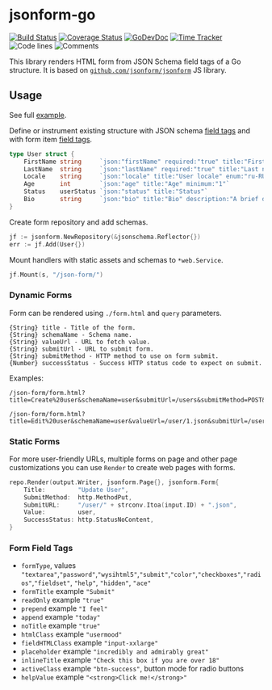# jsonform-go

[![Build Status](https://github.com/swaggest/jsonform-go/workflows/test-unit/badge.svg)](https://github.com/swaggest/jsonform-go/actions?query=branch%3Amaster+workflow%3Atest-unit)
[![Coverage Status](https://codecov.io/gh/swaggest/jsonform-go/branch/master/graph/badge.svg)](https://codecov.io/gh/swaggest/jsonform)
[![GoDevDoc](https://img.shields.io/badge/dev-doc-00ADD8?logo=go)](https://pkg.go.dev/github.com/swaggest/jsonform-go)
[![Time Tracker](https://wakatime.com/badge/github/swaggest/jsonform-go.svg)](https://wakatime.com/badge/github/swaggest/jsonform-go)
![Code lines](https://sloc.xyz/github/swaggest/jsonform-go/?category=code)
![Comments](https://sloc.xyz/github/swaggest/jsonform-go/?category=comments)

This library renders HTML form from JSON Schema field tags of a Go structure.
It is based on [`github.com/jsonform/jsonform`](https://github.com/jsonform/jsonform) JS library.

## Usage

See full [example](./example).

Define or instrument existing structure with JSON schema [field tags](https://github.com/swaggest/jsonschema-go#field-tags)
and with form item [field tags](#form-field-tags).

```go
type User struct {
	FirstName string     `json:"firstName" required:"true" title:"First name" minLength:"3"`
	LastName  string     `json:"lastName" required:"true" title:"Last name" minLength:"3"`
	Locale    string     `json:"locale" title:"User locale" enum:"ru-RU,en-US"`
	Age       int        `json:"age" title:"Age" minimum:"1"`
	Status    userStatus `json:"status" title:"Status"`
	Bio       string     `json:"bio" title:"Bio" description:"A brief description of the person." formType:"textarea"`
}
```

Create form repository and add schemas.

```go
jf := jsonform.NewRepository(&jsonschema.Reflector{})
err := jf.Add(User{})
```

Mount handlers with static assets and schemas to `*web.Service`.

```go
jf.Mount(s, "/json-form/")
```

### Dynamic Forms

Form can be rendered using `./form.html` and `query` parameters.

```
{String} title - Title of the form.
{String} schemaName - Schema name.
{String} valueUrl - URL to fetch value.
{String} submitUrl - URL to submit form.
{String} submitMethod - HTTP method to use on form submit.
{Number} successStatus - Success HTTP status code to expect on submit.
```

Examples: 

```
/json-form/form.html?title=Create%20user&schemaName=user&submitUrl=/users&submitMethod=POST&successStatus=201
```

```
/json-form/form.html?title=Edit%20user&schemaName=user&valueUrl=/user/1.json&submitUrl=/user/1.json&submitMethod=PUT&successStatus=204
```

### Static Forms

For more user-friendly URLs, multiple forms on page and other page customizations you can use `Render` to create 
web pages with forms.

```go
repo.Render(output.Writer, jsonform.Page{}, jsonform.Form{
    Title:         "Update User",
    SubmitMethod:  http.MethodPut,
    SubmitURL:     "/user/" + strconv.Itoa(input.ID) + ".json",
    Value:         user,
    SuccessStatus: http.StatusNoContent,
}
```

### Form Field Tags

* `formType`, values `"textarea"`,`"password"`,`"wysihtml5"`,`"submit"`,`"color"`,`"checkboxes"`,`"radios"`,`"fieldset"`, `"help"`, `"hidden"`, `"ace"`
* `formTitle` example `"Submit"`
* `readOnly` example `"true"`
* `prepend` example `"I feel"`
* `append` example `"today"`
* `noTitle` example `"true"`
* `htmlClass` example `"usermood"`
* `fieldHTMLClass` example `"input-xxlarge"`
* `placeholder` example `"incredibly and admirably great"`
* `inlineTitle` example `"Check this box if you are over 18"`
* `activeClass` example `"btn-success"`, button mode for radio buttons
* `helpValue` example `"<strong>Click me!</strong>"`
